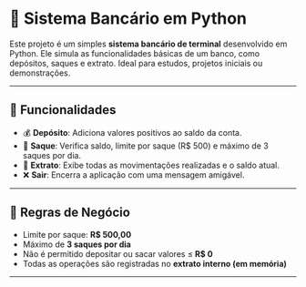 # 🏦 Sistema Bancário em Python

Este projeto é um simples **sistema bancário de terminal** desenvolvido em Python. Ele simula as funcionalidades básicas de um banco, como depósitos, saques e extrato. Ideal para estudos, projetos iniciais ou demonstrações.

---

## 🎯 Funcionalidades

- 💰 **Depósito**: Adiciona valores positivos ao saldo da conta.
- 💸 **Saque**: Verifica saldo, limite por saque (R$ 500) e máximo de 3 saques por dia.
- 📄 **Extrato**: Exibe todas as movimentações realizadas e o saldo atual.
- ❌ **Sair**: Encerra a aplicação com uma mensagem amigável.

---

## 🧠 Regras de Negócio

- Limite por saque: **R$ 500,00**
- Máximo de **3 saques por dia**
- Não é permitido depositar ou sacar valores ≤ **R$ 0**
- Todas as operações são registradas no **extrato interno (em memória)**

---
